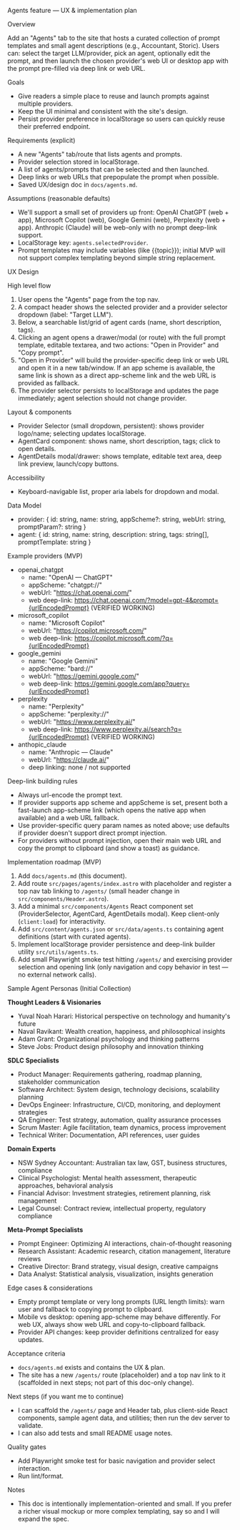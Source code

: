 Agents feature — UX & implementation plan

Overview

Add an "Agents" tab to the site that hosts a curated collection of prompt templates and small agent descriptions (e.g., Accountant, Storic). Users can: select the target LLM/provider, pick an agent, optionally edit the prompt, and then launch the chosen provider's web UI or desktop app with the prompt pre-filled via deep link or web URL.

Goals

- Give readers a simple place to reuse and launch prompts against multiple providers.
- Keep the UI minimal and consistent with the site's design.
- Persist provider preference in localStorage so users can quickly reuse their preferred endpoint.

Requirements (explicit)

- A new "Agents" tab/route that lists agents and prompts.
- Provider selection stored in localStorage.
- A list of agents/prompts that can be selected and then launched.
- Deep links or web URLs that prepopulate the prompt when possible.
- Saved UX/design doc in `docs/agents.md`.

Assumptions (reasonable defaults)

- We'll support a small set of providers up front: OpenAI ChatGPT (web + app), Microsoft Copilot (web), Google Gemini (web), Perplexity (web + app). Anthropic (Claude) will be web-only with no prompt deep-link support.
- LocalStorage key: `agents.selectedProvider`.
- Prompt templates may include variables (like {{topic}}); initial MVP will not support complex templating beyond simple string replacement.

UX Design

High level flow

1. User opens the "Agents" page from the top nav.
2. A compact header shows the selected provider and a provider selector dropdown (label: "Target LLM").
3. Below, a searchable list/grid of agent cards (name, short description, tags).
4. Clicking an agent opens a drawer/modal (or route) with the full prompt template, editable textarea, and two actions: "Open in Provider" and "Copy prompt".
5. "Open in Provider" will build the provider-specific deep link or web URL and open it in a new tab/window. If an app scheme is available, the same link is shown as a direct app-scheme link and the web URL is provided as fallback.
6. The provider selector persists to localStorage and updates the page immediately; agent selection should not change provider.

Layout & components

- Provider Selector (small dropdown, persistent): shows provider logo/name; selecting updates localStorage.
- AgentCard component: shows name, short description, tags; click to open details.
- AgentDetails modal/drawer: shows template, editable text area, deep link preview, launch/copy buttons.

Accessibility

- Keyboard-navigable list, proper aria labels for dropdown and modal.

Data Model

- provider: { id: string, name: string, appScheme?: string, webUrl: string, promptParam?: string }
- agent: { id: string, name: string, description: string, tags: string[], promptTemplate: string }

Example providers (MVP)

- openai_chatgpt
  - name: "OpenAI — ChatGPT"
  - appScheme: "chatgpt://"
  - webUrl: "https://chat.openai.com/"
  - web deep-link: https://chat.openai.com/?model=gpt-4&prompt={urlEncodedPrompt} (VERIFIED WORKING)
- microsoft_copilot
  - name: "Microsoft Copilot"
  - webUrl: "https://copilot.microsoft.com/"
  - web deep-link: https://copilot.microsoft.com/?q={urlEncodedPrompt}
- google_gemini
  - name: "Google Gemini"
  - appScheme: "bard://"
  - webUrl: "https://gemini.google.com/"
  - web deep-link: https://gemini.google.com/app?query={urlEncodedPrompt}
- perplexity
  - name: "Perplexity"
  - appScheme: "perplexity://"
  - webUrl: "https://www.perplexity.ai/"
  - web deep-link: https://www.perplexity.ai/search?q={urlEncodedPrompt} (VERIFIED WORKING)
- anthopic_claude
  - name: "Anthropic — Claude"
  - webUrl: "https://claude.ai/"
  - deep linking: none / not supported

Deep-link building rules

- Always url-encode the prompt text.
- If provider supports app scheme and appScheme is set, present both a fast-launch app-scheme link (which opens the native app when available) and a web URL fallback.
- Use provider-specific query param names as noted above; use defaults if provider doesn't support direct prompt injection.
- For providers without prompt injection, open their main web URL and copy the prompt to clipboard (and show a toast) as guidance.

Implementation roadmap (MVP)

1. Add `docs/agents.md` (this document).
2. Add route `src/pages/agents/index.astro` with placeholder and register a top nav tab linking to `/agents/` (small header change in `src/components/Header.astro`).
3. Add a minimal `src/components/Agents` React component set (ProviderSelector, AgentCard, AgentDetails modal). Keep client-only (`client:load`) for interactivity.
4. Add `src/content/agents.json` or `src/data/agents.ts` containing agent definitions (start with curated agents).
5. Implement localStorage provider persistence and deep-link builder utility `src/utils/agents.ts`.
6. Add small Playwright smoke test hitting `/agents/` and exercising provider selection and opening link (only navigation and copy behavior in test — no external network calls).

Sample Agent Personas (Initial Collection)

**Thought Leaders & Visionaries**
- Yuval Noah Harari: Historical perspective on technology and humanity's future
- Naval Ravikant: Wealth creation, happiness, and philosophical insights
- Adam Grant: Organizational psychology and thinking patterns
- Steve Jobs: Product design philosophy and innovation thinking

**SDLC Specialists**
- Product Manager: Requirements gathering, roadmap planning, stakeholder communication
- Software Architect: System design, technology decisions, scalability planning
- DevOps Engineer: Infrastructure, CI/CD, monitoring, and deployment strategies
- QA Engineer: Test strategy, automation, quality assurance processes
- Scrum Master: Agile facilitation, team dynamics, process improvement
- Technical Writer: Documentation, API references, user guides

**Domain Experts**
- NSW Sydney Accountant: Australian tax law, GST, business structures, compliance
- Clinical Psychologist: Mental health assessment, therapeutic approaches, behavioral analysis
- Financial Advisor: Investment strategies, retirement planning, risk management
- Legal Counsel: Contract review, intellectual property, regulatory compliance

**Meta-Prompt Specialists**
- Prompt Engineer: Optimizing AI interactions, chain-of-thought reasoning
- Research Assistant: Academic research, citation management, literature reviews
- Creative Director: Brand strategy, visual design, creative campaigns
- Data Analyst: Statistical analysis, visualization, insights generation

Edge cases & considerations

- Empty prompt template or very long prompts (URL length limits): warn user and fallback to copying prompt to clipboard.
- Mobile vs desktop: opening app-scheme may behave differently. For web UX, always show web URL and copy-to-clipboard fallback.
- Provider API changes: keep provider definitions centralized for easy updates.

Acceptance criteria

- `docs/agents.md` exists and contains the UX & plan.
- The site has a new `/agents/` route (placeholder) and a top nav link to it (scaffolded in next steps; not part of this doc-only change).

Next steps (if you want me to continue)

- I can scaffold the `/agents/` page and Header tab, plus client-side React components, sample agent data, and utilities; then run the dev server to validate.
- I can also add tests and small README usage notes.

Quality gates

- Add Playwright smoke test for basic navigation and provider select interaction.
- Run lint/format.

Notes

- This doc is intentionally implementation-oriented and small. If you prefer a richer visual mockup or more complex templating, say so and I will expand the spec.
